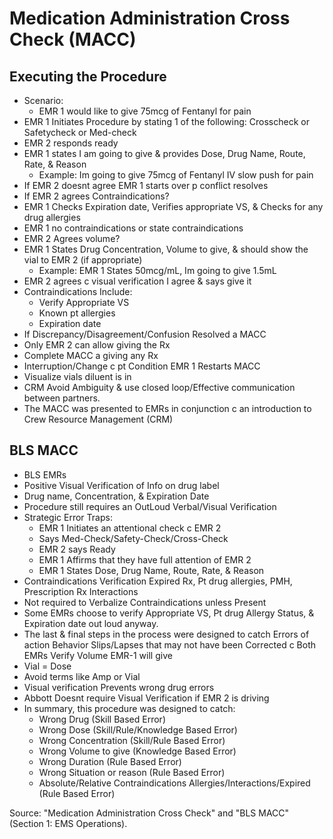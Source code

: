 # Medication Administration Cross Check (MACC)

## Executing the Procedure

- Scenario:
  - EMR 1 would like to give 75mcg of Fentanyl for pain
- EMR 1 Initiates Procedure by stating 1 of the following: Crosscheck or Safetycheck or Med-check
- EMR 2 responds ready
- EMR 1 states I am going to give & provides Dose, Drug Name, Route, Rate, & Reason
  - Example: Im going to give 75mcg of Fentanyl IV slow push for pain
- If EMR 2 doesnt agree  EMR 1 starts over p conflict resolves
- If EMR 2 agrees  Contraindications?
- EMR 1  Checks Expiration date, Verifies appropriate VS, & Checks for any drug allergies
- EMR 1  no contraindications or state contraindications
- EMR 2 Agrees  volume?
- EMR 1 States  Drug Concentration, Volume to give, & should show the vial to EMR 2 (if appropriate)
  - Example: EMR 1 States  50mcg/mL, Im going to give 1.5mL
- EMR 2 agrees c visual verification  I agree & says give it
- Contraindications Include:
  - Verify Appropriate VS
  - Known pt allergies
  - Expiration date
- If Discrepancy/Disagreement/Confusion  Resolved a MACC
- Only EMR 2 can allow giving the Rx
- Complete MACC a giving any Rx
- Interruption/Change c pt Condition  EMR 1 Restarts MACC
- Visualize vials diluent is in
- CRM  Avoid Ambiguity & use closed loop/Effective communication between partners.
- The MACC was presented to EMRs in conjunction c an introduction to Crew Resource Management (CRM)

## BLS MACC

- BLS EMRs
- Positive Visual Verification of Info on drug label
- Drug name, Concentration, & Expiration Date
- Procedure still requires an OutLoud Verbal/Visual Verification
- Strategic Error Traps:
  - EMR 1 Initiates an attentional check c EMR 2
  - Says  Med-Check/Safety-Check/Cross-Check
  - EMR 2 says  Ready
  - EMR 1 Affirms that they have full attention of EMR 2
  - EMR 1 States  Dose, Drug Name, Route, Rate, & Reason
- Contraindications Verification  Expired Rx, Pt drug allergies, PMH, Prescription Rx Interactions
- Not required to Verbalize Contraindications unless Present
- Some EMRs choose to verify Appropriate VS, Pt drug Allergy Status, & Expiration date out loud anyway.
- The last & final steps in the process were designed to catch Errors of action  Behavior Slips/Lapses that may not have been Corrected c  Both EMRs Verify Volume EMR-1 will give
- Vial = Dose
- Avoid terms like  Amp or Vial
- Visual verification  Prevents wrong drug errors
- Abbott  Doesnt require Visual Verification if EMR 2 is driving
- In summary, this procedure was designed to catch:
  - Wrong Drug       (Skill Based Error)
  - Wrong Dose            (Skill/Rule/Knowledge Based Error)
  - Wrong Concentration (Skill/Rule Based Error)
  - Wrong Volume to give      (Knowledge Based Error)
  - Wrong Duration                     (Rule Based Error)
  - Wrong Situation or reason          (Rule Based Error)
  - Absolute/Relative Contraindications Allergies/Interactions/Expired (Rule Based Error)


Source: "Medication Administration Cross Check" and "BLS MACC" (Section 1: EMS Operations).


